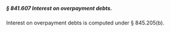 ##### § 841.607 Interest on overpayment debts. #####

Interest on overpayment debts is computed under § 845.205(b).